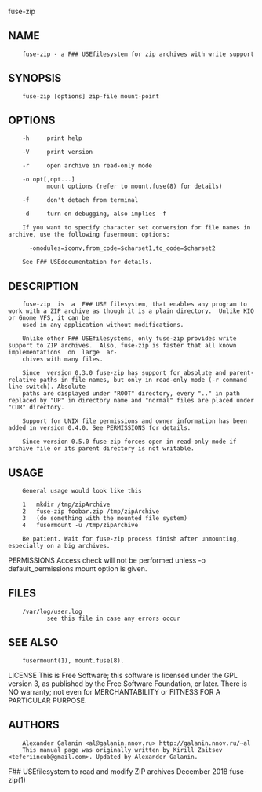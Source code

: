   fuse-zip
 
## NAME
        fuse-zip - a F## USEfilesystem for zip archives with write support
 
## SYNOPSIS
        fuse-zip [options] zip-file mount-point
 
## OPTIONS
        -h     print help
 
        -V     print version
 
        -r     open archive in read-only mode
 
        -o opt[,opt...]
               mount options (refer to mount.fuse(8) for details)
 
        -f     don't detach from terminal
 
        -d     turn on debugging, also implies -f
 
        If you want to specify character set conversion for file names in archive, use the following fusermount options:
 
          -omodules=iconv,from_code=$charset1,to_code=$charset2
 
        See F## USEdocumentation for details.
 
## DESCRIPTION
        fuse-zip  is  a  F## USE filesystem, that enables any program to work with a ZIP archive as though it is a plain directory.  Unlike KIO or Gnome VFS, it can be
        used in any application without modifications.
 
        Unlike other F## USEfilesystems, only fuse-zip provides write support to ZIP archives.  Also, fuse-zip is faster that all known implementations  on  large  ar‐
        chives with many files.
 
        Since  version 0.3.0 fuse-zip has support for absolute and parent-relative paths in file names, but only in read-only mode (-r command line switch). Absolute
        paths are displayed under "ROOT" directory, every ".." in path replaced by "UP" in directory name and "normal" files are placed under "CUR" directory.
 
        Support for UNIX file permissions and owner information has been added in version 0.4.0. See PERMISSIONS for details.
 
        Since version 0.5.0 fuse-zip forces open in read-only mode if archive file or its parent directory is not writable.
 
## USAGE
        General usage would look like this
 
        1   mkdir /tmp/zipArchive
        2   fuse-zip foobar.zip /tmp/zipArchive
        3   (do something with the mounted file system)
        4   fusermount -u /tmp/zipArchive
 
        Be patient. Wait for fuse-zip process finish after unmounting, especially on a big archives.
 
 PERMISSIONS
        Access check will not be performed unless -o default_permissions mount option is given.
 
## FILES
        /var/log/user.log
               see this file in case any errors occur
 
## SEE ALSO
        fusermount(1), mount.fuse(8).
 
 LICENSE
        This is Free Software; this software is licensed under the GPL version 3, as published by the Free Software Foundation, or later.  There is NO warranty;  not
        even for MERCHANTABILITY or FITNESS FOR A PARTICULAR PURPOSE.
 
## AUTHORS
        Alexander Galanin <al@galanin.nnov.ru> http://galanin.nnov.ru/~al
        This manual page was originally written by Kirill Zaitsev <teferiincub@gmail.com>. Updated by Alexander Galanin.
 
 F## USEfilesystem to read and modify ZIP archives                             December 2018                                                                fuse-zip(1)
